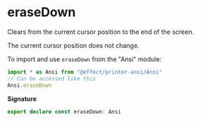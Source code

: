 # eraseDown

Clears from the current cursor position to the end of the screen.

The current cursor position does not change.

To import and use `eraseDown` from the "Ansi" module:

```ts
import * as Ansi from "@effect/printer-ansi/Ansi"
// Can be accessed like this
Ansi.eraseDown
```

**Signature**

```ts
export declare const eraseDown: Ansi
```
